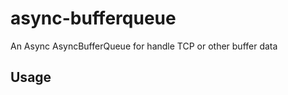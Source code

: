 # async-bufferqueue
An Async AsyncBufferQueue for handle TCP or other buffer data

## Usage

```


```